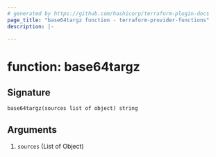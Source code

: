 ```yaml
---
# generated by https://github.com/hashicorp/terraform-plugin-docs
page_title: "base64targz function - terraform-provider-functions"
description: |-
  
---
```


# function: base64targz





## Signature

<!-- signature generated by tfplugindocs -->
```text
base64targz(sources list of object) string
```

## Arguments

<!-- arguments generated by tfplugindocs -->
1. `sources` (List of Object) 

